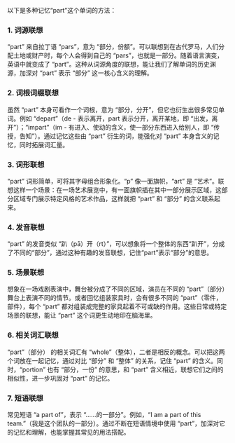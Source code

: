 以下是多种记忆“part”这个单词的方法：

### 1. 词源联想
“part” 来自拉丁语 “pars”，意为 “部分，份额”。可以联想到在古代罗马，人们分配土地或财产时，每个人会得到自己的 “pars”，也就是一部分。随着语言演变，英语中就变成了 “part”。这种从词源角度的联想，能让我们了解单词的历史渊源，加深对 “part” 表示 “部分” 这一核心含义的理解。

### 2. 词根词缀联想
虽然 “part” 本身可看作一个词根，意为 “部分，分开”，但它也衍生出很多常见单词。例如 “depart”（de - 表示离开，part 表示分开，离开某地，即 “出发，离开”）；“impart”（im - 有进入、使动的含义，使一部分东西进入给别人，即 “传授，告知”）。通过记忆这些由 “part” 衍生的词，能强化对 “part” 本身含义的记忆，同时拓展词汇量。

### 3. 词形联想
“part” 词形简单，可将其字母组合形象化。“p” 像一面旗帜，“art” 是 “艺术”。联想这样一个场景：在一场艺术展览中，有一面旗帜插在其中一部分展示区域，这部分区域专门展示特定风格的艺术作品，这样就把 “part” 和 “部分” 的含义联系起来。

### 4. 发音联想
“part” 的发音类似 “趴（pā）开（rt）”，可以想象将一个整体的东西“趴开”，分成了不同的“部分”，通过这种有趣的发音联想，记住“part”表示“部分”的意思。

### 5. 场景联想
想象在一场戏剧表演中，舞台被分成了不同的区域，演员在不同的 “part”（部分）舞台上表演不同的情节。或者回忆组装家具时，会有很多不同的 “part”（零件，部件），每个 “part” 都对组装成完整的家具起着不可或缺的作用。这些日常或特定场景的联想，能让 “part” 这个词更生动地印在脑海里。

### 6. 相关词汇联想
“part”（部分） 的相关词汇有 “whole”（整体），二者是相反的概念。可以把这两个词放在一起记忆，通过对比 “部分” 和 “整体” 的关系，记住 “part” 的含义。同时，“portion” 也有 “部分，一份” 的意思，和 “part” 含义相近，联想它们之间的相似性，进一步巩固对 “part” 的记忆。

### 7. 短语联想
常见短语 “a part of”，表示 “……的一部分”。例如，“I am a part of this team.”（我是这个团队的一部分）。通过不断在短语情境中使用 “part”，加深对它的记忆和理解，也能掌握其常见的用法搭配。 